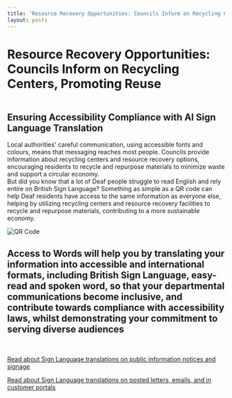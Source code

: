 ```yaml
---
title: 'Resource Recovery Opportunities: Councils Inform on Recycling Centers, Promoting Reuse'
layout: posts
---
```


# Resource Recovery Opportunities: Councils Inform on Recycling Centers, Promoting Reuse

![]()

## Ensuring Accessibility Compliance with AI Sign Language Translation

Local authorities' careful communication, using accessible fonts and colours, means that messaging reaches most people.  Councils provide information about recycling centers and resource recovery options, encouraging residents to recycle and repurpose materials to minimize waste and support a circular economy.  
But did you know that a lot of Deaf people struggle to read English and rely entire on British Sign Language?
Something as simple as a QR code can help Deaf residents have access to the same information as everyone else, helping by utilizing recycling centers and resource recovery facilities to recycle and repurpose materials, contributing to a more sustainable economy.

![QR Code](/posts/images/qr-contact.png)

## Access to Words will help you by translating your information into accessible and international formats, including British Sign Language, easy-read and spoken word, so that your departmental communications become inclusive, and contribute towards compliance with accessibility laws, whilst demonstrating your commitment to serving diverse audiences

<br/>

[Read about Sign Language translations on public information notices and signage](/solutions/gazette)

[Read about Sign Language translations on posted letters, emails, and in customer portals](/solutions/correspondent)

